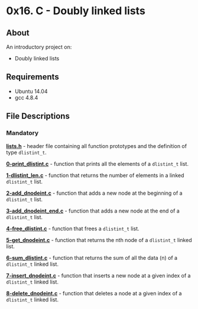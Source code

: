 # 0x16. C - Doubly linked lists
## About
An introductory project on:
- Doubly linked lists
## Requirements
- Ubuntu 14.04
- gcc 4.8.4
## File Descriptions
### Mandatory
**[lists.h](lists.h)** - header file containing all function prototypes and the definition of type `dlistint_t`.

**[0-print_dlistint.c](0-print_dlistint.c)** - function that prints all the elements of a `dlistint_t` list.

**[1-dlistint_len.c](1-dlistint_len.c)** - function that returns the number of elements in a linked `dlistint_t` list.

**[2-add_dnodeint.c](2-add_dnodeint.c)** - function that adds a new node at the beginning of a `dlistint_t` list.

**[3-add_dnodeint_end.c](3-add_dnodeint_end.c)** - function that adds a new node at the end of a `dlistint_t` list.

**[4-free_dlistint.c](4-free_dlistint.c)** - function that frees a `dlistint_t` list.

**[5-get_dnodeint.c](5-get_dnodeint.c)** - function that returns the nth node of a `dlistint_t` linked list.

**[6-sum_dlistint.c](6-sum_dlistint.c)** - function that returns the sum of all the data (n) of a `dlistint_t` linked list.

**[7-insert_dnodeint.c](7-insert_dnodeint.c)** - function that inserts a new node at a given index of a `dlistint_t` linked list.

**[8-delete_dnodeint.c](8-delete_dnodeint.c)** - function that deletes a node at a given index of a `dlistint_t` linked list.
